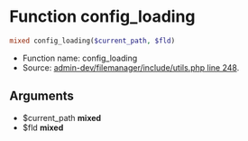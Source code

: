 Function config_loading
===========================





```php
mixed config_loading($current_path, $fld)
```

* Function name: config_loading
* Source: [admin-dev/filemanager/include/utils.php line 248](https://github.com/PrestaShop/PrestaShop/blob/1.6.1.1/admin-dev/filemanager/include/utils.php#L248).

Arguments
---------

* $current_path **mixed**
* $fld **mixed**

